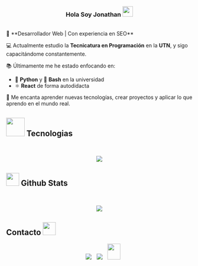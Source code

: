 <h3 align="center">
  Hola Soy Jonathan
  <img src="https://media.giphy.com/media/hvRJCLFzcasrR4ia7z/giphy.gif" width="28">
</h3>
<br>
🎯 **Desarrollador Web | Con experiencia en SEO**  

💻 Actualmente estudio la **Tecnicatura en Programación** en la **UTN**, y sigo capacitándome constantemente.  

📚 Últimamente me he estado enfocando en:  
- 🐍 **Python** y 🐚 **Bash** en la universidad  
- ⚛️ **React** de forma autodidacta  

🚀 Me encanta aprender nuevas tecnologías, crear proyectos y aplicar lo que aprendo en el mundo real.

<!-- Tecnologias -->
## <picture><img src = "https://github.com/7oSkaaa/7oSkaaa/blob/main/Images/about_me.gif?raw=true" width = 50px></picture> Tecnologias
<br>
<!--tech stack icons-->
<p align="center">
  <a href="https://skillicons.dev">
    <img src="https://skillicons.dev/icons?i=git,css,discord,express,firebase,github,html,js,linux,md,nodejs,py,ts,vscode&perline=14" />
  </a>
</p>
<!-- Fin apartado Tecnologias -->

<!-- GitHub Stats -->
## <img src="https://media.giphy.com/media/iY8CRBdQXODJSCERIr/giphy.gif" width="35"><b> Github Stats </b>
<br>
<p align="center">
<img  align="center"  src="https://github-readme-stats.anuraghazra1.vercel.app/api/top-langs/?username=Jsoza1&theme=dark&hide_border=false&no-bg=true&no-frame=true&langs_count=10"/>
</p>
<!-- Fin apartado GitHub stats -->

<!-- Contacto -->
<h2> Contacto <img src="https://github.com/oHTGo/oHTGo/blob/main/images/handshake.gif" height="35px"></h2>

<p align="center">

 <div align="center"  class="icons-social" style="margin-left: 10px;">
        <a target="_blank" href="https://www.linkedin.com/in/jonathan-soza/">
			<img src="https://img.icons8.com/doodle/40/000000/linkedin--v2.png" style="margin-left: 10px;" ></a>
        <a style="margin-left: 10px;" target="_blank" href="https://github.com/JSoza1">
		<img src="https://img.icons8.com/doodle/40/000000/github--v1.png"></a>
           <a style="margin-left: 10px;" target="_blank" href="mailto:jsoza993@gmail.com">
		<img src="https://img.icons8.com/doodle/2x/gmail-new.png" style=" width:35px; height:43px;"></a>
</div>

</p>

<!-- Fin apartado contacto -->
